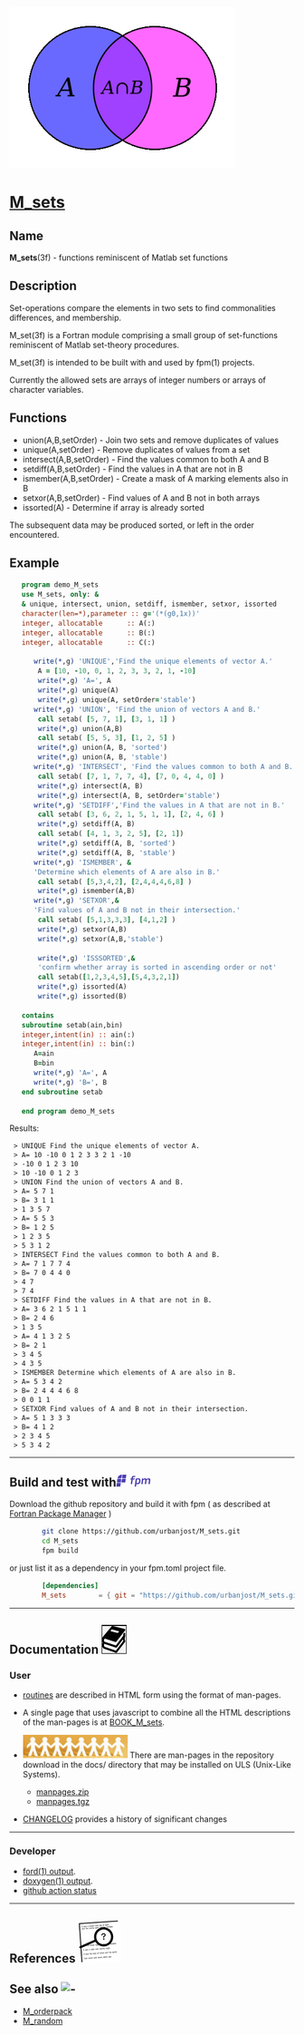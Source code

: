 [![](docs/images/venn_little.gif)](https://urbanjost.github.io/M_sets/fpm-ford/index.html)
# [M_sets](https://urbanjost.github.io/M_sets/man3.html)

## Name
   **M_sets**(3f) - functions reminiscent of Matlab set functions

## Description

Set-operations compare the elements in two sets to find commonalities
differences, and membership.

M_set(3f) is a Fortran module comprising a small group of set-functions
reminiscent of Matlab set-theory procedures. 

M_set(3f) is intended to be built with and used by fpm(1) projects. 

Currently the allowed sets are arrays of integer numbers or
arrays of character variables.

<!--
M_sets(3f) basically uses some simple calls to the ORDERSORT module to provide
the functionality that are not tuned for performance and make loose use
of memory allocation and space.
-->

## Functions
 + union(A,B,setOrder)     - Join two sets and remove duplicates of values
 + unique(A,setOrder)      - Remove duplicates of values from a set
 + intersect(A,B,setOrder) - Find the values common to both A and B
 + setdiff(A,B,setOrder)   - Find the values in A that are not in B
 + ismember(A,B,setOrder)  - Create a mask of A marking elements also in B
 + setxor(A,B,setOrder)    - Find values of A and B not in both arrays
 + issorted(A)             - Determine if array is already sorted

 The subsequent data may be produced sorted, or left in the order
 encountered.

## Example

```fortran
   program demo_M_sets
   use M_sets, only: &
   & unique, intersect, union, setdiff, ismember, setxor, issorted
   character(len=*),parameter :: g='(*(g0,1x))'
   integer, allocatable      :: A(:)
   integer, allocatable      :: B(:)
   integer, allocatable      :: C(:)

      write(*,g) 'UNIQUE','Find the unique elements of vector A.'
       A = [10, -10, 0, 1, 2, 3, 3, 2, 1, -10]
       write(*,g) 'A=', A
       write(*,g) unique(A)
       write(*,g) unique(A, setOrder='stable')
      write(*,g) 'UNION', 'Find the union of vectors A and B.'
       call setab( [5, 7, 1], [3, 1, 1] )
       write(*,g) union(A,B)
       call setab( [5, 5, 3], [1, 2, 5] )
       write(*,g) union(A, B, 'sorted')
       write(*,g) union(A, B, 'stable')
      write(*,g) 'INTERSECT', 'Find the values common to both A and B.'
       call setab( [7, 1, 7, 7, 4], [7, 0, 4, 4, 0] )
       write(*,g) intersect(A, B)
       write(*,g) intersect(A, B, setOrder='stable')
      write(*,g) 'SETDIFF','Find the values in A that are not in B.'
       call setab( [3, 6, 2, 1, 5, 1, 1], [2, 4, 6] )
       write(*,g) setdiff(A, B)
       call setab( [4, 1, 3, 2, 5], [2, 1])
       write(*,g) setdiff(A, B, 'sorted')
       write(*,g) setdiff(A, B, 'stable')
      write(*,g) 'ISMEMBER', &
      'Determine which elements of A are also in B.'
       call setab( [5,3,4,2], [2,4,4,4,6,8] )
       write(*,g) ismember(A,B)
      write(*,g) 'SETXOR',&
      'Find values of A and B not in their intersection.'
       call setab( [5,1,3,3,3], [4,1,2] )
       write(*,g) setxor(A,B)
       write(*,g) setxor(A,B,'stable')

       write(*,g) 'ISSSORTED',&
       'confirm whether array is sorted in ascending order or not'
       call setab([1,2,3,4,5],[5,4,3,2,1])
       write(*,g) issorted(A)
       write(*,g) issorted(B)

   contains
   subroutine setab(ain,bin)
   integer,intent(in) :: ain(:)
   integer,intent(in) :: bin(:)
      A=ain
      B=bin
      write(*,g) 'A=', A
      write(*,g) 'B=', B
   end subroutine setab

   end program demo_M_sets
```

Results:
```text
 > UNIQUE Find the unique elements of vector A.
 > A= 10 -10 0 1 2 3 3 2 1 -10
 > -10 0 1 2 3 10
 > 10 -10 0 1 2 3
 > UNION Find the union of vectors A and B.
 > A= 5 7 1
 > B= 3 1 1
 > 1 3 5 7
 > A= 5 5 3
 > B= 1 2 5
 > 1 2 3 5
 > 5 3 1 2
 > INTERSECT Find the values common to both A and B.
 > A= 7 1 7 7 4
 > B= 7 0 4 4 0
 > 4 7
 > 7 4
 > SETDIFF Find the values in A that are not in B.
 > A= 3 6 2 1 5 1 1
 > B= 2 4 6
 > 1 3 5
 > A= 4 1 3 2 5
 > B= 2 1
 > 3 4 5
 > 4 3 5
 > ISMEMBER Determine which elements of A are also in B.
 > A= 5 3 4 2
 > B= 2 4 4 4 6 8
 > 0 0 1 1
 > SETXOR Find values of A and B not in their intersection.
 > A= 5 1 3 3 3
 > B= 4 1 2
 > 2 3 4 5
 > 5 3 4 2
```
<!--
## Building the module using make![gmake](docs/images/gnu.gif)

This will compile the Fortran module and basic example programs that exercise the routines:

```bash
     git clone https://github.com/urbanjost/M_sets.git

     cd M_sets/src
     # change Makefile if not using one of the listed compilers

     # for gfortran
     make clean
     make gfortran

     # for ifort
     make clean
     make ifort

     # for nvfortran
     make clean
     make nvfortran
```
   Note that to specifically get release 2.0.0 you would use
```bash
     git clone --branch 2.0.0 https://github.com/urbanjost/M_sets.git
```
-->

---
## Build and test with![fpm](docs/images/fpm_logo.gif)

   Download the github repository and build it with
   fpm ( as described at [Fortran Package Manager](https://github.com/fortran-lang/fpm) )
```bash
        git clone https://github.com/urbanjost/M_sets.git
        cd M_sets
        fpm build
```

   or just list it as a dependency in your fpm.toml project file.

```toml
        [dependencies]
        M_sets        = { git = "https://github.com/urbanjost/M_sets.git" }
```
---
## Documentation ![docs](docs/images/docs.gif)

### User
   - [routines](https://urbanjost.github.io/M_sets/man3.html)
     are described in HTML form using the format of man-pages.
<!--
     and [programs](https://urbanjost.github.io/M_sets/man1.html)
-->
   - A single page that uses javascript to combine all the HTML
     descriptions of the man-pages is at
     [BOOK_M_sets](https://urbanjost.github.io/M_sets/BOOK_M_sets.html).

   - ![man-pages](docs/images/manpages.gif)
     There are man-pages in the repository download in the docs/ directory
     that may be installed on ULS (Unix-Like Systems).

      + [manpages.zip](https://urbanjost.github.io/M_sets/manpages.zip)
      + [manpages.tgz](https://urbanjost.github.io/M_sets/manpages.tgz)


   - [CHANGELOG](docs/CHANGELOG.md) provides a history of significant changes
---
### Developer
   - [ford(1) output](https://urbanjost.github.io/M_sets/fpm-ford/index.html).
   - [doxygen(1) output](https://urbanjost.github.io/M_sets/doxygen_out/html/index.html).
   - [github action status](docs/STATUS.md)
---

## References ![-](docs/images/ref.gif)

## See also ![-](docs/images/demos.gif)
   * [M_orderpack](https://github.com/urbanjost/M_orderpack)
   * [M_random](https://github.com/urbanjost/M_random)
